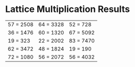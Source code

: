 # Lattice Multiplication Results

|   |   |   |
|---|---|---|
| 57 = 2508 | 64 = 3328 | 52 = 728 |
| 36 = 1476 | 60 = 1320 | 67 = 5092 |
| 19 = 323 | 22 = 2002 | 83 = 7470 |
| 62 = 3472 | 48 = 1824 | 19 = 190 |
| 72 = 1080 | 56 = 2072 | 56 = 4032 |
